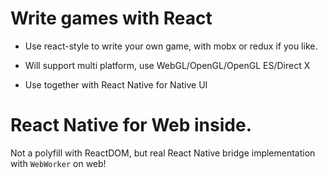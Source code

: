 # Write games with React

* Use react-style to write your own game, with mobx or redux if you like.

* Will support multi platform, use WebGL/OpenGL/OpenGL ES/Direct X

* Use together with React Native for Native UI


# React Native for Web inside.

Not a polyfill with ReactDOM, but real React Native bridge implementation with `WebWorker` on web!
